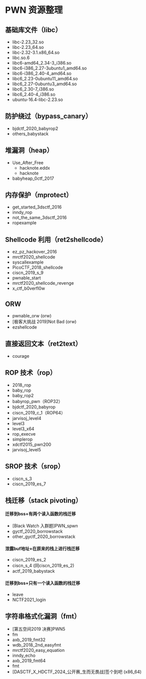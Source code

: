 # PWN 资源整理

## 基础库文件（libc）
- libc-2.23_32.so
- libc-2.23_64.so
- libc-2.32-3.1.x86_64.so
- libc.so.6
- libc6-amd64_2.34-3_i386.so
- libc6-i386_2.27-3ubuntu1_amd64.so
- libc6-i386_2.40-4_amd64.so
- libc6_2.23-0ubuntu11_amd64.so
- libc6_2.27-0ubuntu3_amd64.so
- libc6_2.30-7_i386.so
- libc6_2.40-4_i386.so
- ubuntu-16.4-libc-2.23.so

## 防护绕过（bypass_canary）
- bjdctf_2020_babyrop2
- others_babystack

## 堆漏洞（heap）
- Use_After_Free
  - hacknote.eddx
  - hacknote
- babyheap_0ctf_2017

## 内存保护（mprotect）
- get_started_3dsctf_2016
- inndy_rop
- not_the_same_3dsctf_2016
- ropexample

## Shellcode 利用（ret2shellcode）
- ez_pz_hackover_2016
- mrctf2020_shellcode
- syscallexample
- PicoCTF_2018_shellcode
- ciscn_2019_s_9
- pwnable_start
- mrctf2020_shellcode_revenge
- x_ctf_b0verfl0w

## ORW
- pwnable_orw (orw)
- [极客大挑战 2019]Not Bad (orw)
- ezshellcode

## 直接返回文本（ret2text）
- courage

## ROP 技术（rop）
- 2018_rop
- baby_rop
- baby_rop2
- babyrop_pwn（ROP32）
- bjdctf_2020_babyrop
- ciscn_2019_c_1（ROP64）
- jarvisoj_level4
- level3
- level3_x64
- rop_execve
- simplerop
- xdctf2015_pwn200
- jarvisoj_level5

## SROP 技术（srop）
- ciscn_s_3
- ciscn_2019_es_7

## 栈迁移（stack pivoting）
#### 迁移到bss+有两个读入函数的栈迁移
- [Black Watch 入群题]PWN_spwn
- gyctf_2020_borrowstack
- other_gyctf_2020_borrowstack
#### 泄露buf地址+在原来的栈上进行栈迁移
- ciscn_2019_es_2
- ciscn_s_4 (同ciscn_2019_es_2)
- actf_2019_babystack
#### 迁移到bss+只有一个读入函数的栈迁移
- leave
- NCTF2021_login

## 字符串格式化漏洞（fmt）
- [第五空间2019 决赛]PWN5
- fm
- axb_2019_fmt32
- wdb_2018_2nd_easyfmt
- mrctf2020_easy_equation
- inndy_echo
- axb_2019_fmt64
- fmt
- [DASCTF_X_HDCTF_2024_公开赛_生而无畏战]签个到吧 (x86_64)